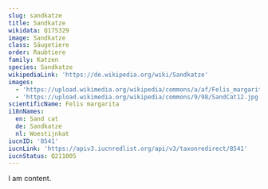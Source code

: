```yaml
---
slug: sandkatze
title: Sandkatze
wikidata: Q175329
image: Sandkatze
class: Säugetiere
order: Raubtiere
family: Katzen
species: Sandkatze
wikipediaLink: 'https://de.wikipedia.org/wiki/Sandkatze'
images:
  - 'https://upload.wikimedia.org/wikipedia/commons/a/af/Felis_margarita_10.jpg'
  - 'https://upload.wikimedia.org/wikipedia/commons/9/98/SandCat12.jpg'
scientificName: Felis margarita
i18nNames:
  en: Sand cat
  de: Sandkatze
  nl: Woestijnkat
iucnID: '8541'
iucnLink: 'https://apiv3.iucnredlist.org/api/v3/taxonredirect/8541'
iucnStatus: Q211005
---
```


I am content.
